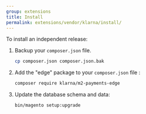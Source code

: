 ```yaml
---
group: extensions
title: Install
permalink: extensions/vendor/klarna/install/
---
```


To install an independent release:

1. Backup your `composer.json` file.

   ```bash
   cp composer.json composer.json.bak
   ```

1. Add the "edge" package to your `composer.json` file :

   ```bash
   composer require klarna/m2-payments-edge
   ```

1. Update the database schema and data:

   ```bash
   bin/magento setup:upgrade
   ```
